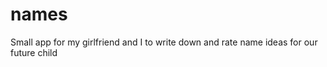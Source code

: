 names
=====

Small app for my girlfriend and I to write down and rate name ideas for our future child
